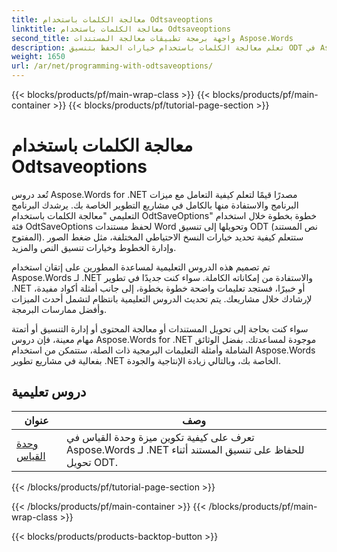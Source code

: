```yaml
---
title: معالجة الكلمات باستخدام Odtsaveoptions
linktitle: معالجة الكلمات باستخدام Odtsaveoptions
second_title: واجهة برمجة تطبيقات معالجة المستندات Aspose.Words
description: تعلم معالجة الكلمات باستخدام خيارات الحفظ بتنسيق ODT في Aspose.Words for .NET. دروس تعليمية مفصلة مع تعليمات برمجية نموذجية لحفظ مستندات Word بتنسيق ODT.
weight: 1650
url: /ar/net/programming-with-odtsaveoptions/
---
```


{{< blocks/products/pf/main-wrap-class >}}
{{< blocks/products/pf/main-container >}}
{{< blocks/products/pf/tutorial-page-section >}}

# معالجة الكلمات باستخدام Odtsaveoptions

تُعد دروس Aspose.Words for .NET مصدرًا قيمًا لتعلم كيفية التعامل مع ميزات البرنامج والاستفادة منها بالكامل في مشاريع التطوير الخاصة بك. يرشدك البرنامج التعليمي "معالجة الكلمات باستخدام OdtSaveOptions" خطوة بخطوة خلال استخدام فئة OdtSaveOptions لحفظ مستندات Word وتحويلها إلى تنسيق ODT (نص المستند المفتوح). ستتعلم كيفية تحديد خيارات النسخ الاحتياطي المختلفة، مثل ضغط الصور وإدارة الخطوط وخيارات تنسيق النص والمزيد.

تم تصميم هذه الدروس التعليمية لمساعدة المطورين على إتقان استخدام Aspose.Words لـ .NET والاستفادة من إمكاناته الكاملة. سواء كنت جديدًا في تطوير .NET أو خبيرًا، فستجد تعليمات واضحة خطوة بخطوة، إلى جانب أمثلة أكواد مفيدة، لإرشادك خلال مشاريعك. يتم تحديث الدروس التعليمية بانتظام لتشمل أحدث الميزات وأفضل ممارسات البرمجة.

سواء كنت بحاجة إلى تحويل المستندات أو معالجة المحتوى أو إدارة التنسيق أو أتمتة مهام معينة، فإن دروس Aspose.Words for .NET موجودة لمساعدتك. بفضل الوثائق الشاملة وأمثلة التعليمات البرمجية ذات الصلة، ستتمكن من استخدام Aspose.Words بفعالية في مشاريع تطوير .NET الخاصة بك، وبالتالي زيادة الإنتاجية والجودة.

 ## دروس تعليمية
| عنوان | وصف |
| --- | --- |
| [وحدة القياس](./measure-unit/) | تعرف على كيفية تكوين ميزة وحدة القياس في Aspose.Words لـ .NET للحفاظ على تنسيق المستند أثناء تحويل ODT. |
{{< /blocks/products/pf/tutorial-page-section >}}

{{< /blocks/products/pf/main-container >}}
{{< /blocks/products/pf/main-wrap-class >}}

{{< blocks/products/products-backtop-button >}}
